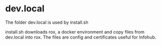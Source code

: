 # dev.local

The folder dev.local is used by install.sh

install.sh downloads rox, a docker environment and copy files from dev.local into rox.
The files are config and certificates useful for Infohub.
